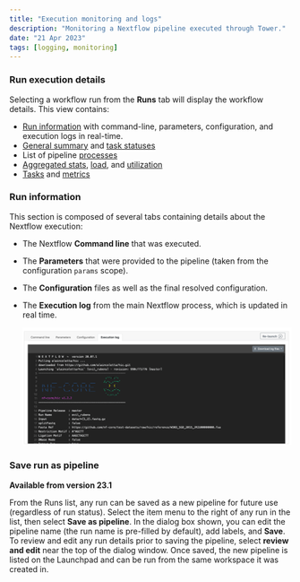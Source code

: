 ```yaml
---
title: "Execution monitoring and logs"
description: "Monitoring a Nextflow pipeline executed through Tower."
date: "21 Apr 2023"
tags: [logging, monitoring]
---
```


### Run execution details

Selecting a workflow run from the **Runs** tab will display the workflow details. This view contains:

- [Run information](#run-information) with command-line, parameters, configuration, and execution logs in real-time.
- [General summary](./summary#general-summary) and [task statuses](./summary#task-status)
- List of pipeline [processes](./processes)
- [Aggregated stats](./aggregate_stats#aggregate-stats), [load](./aggregate_stats#load), and [utilization](./aggregate_stats#utilization)
- [Tasks](./tasks#tasks) and [metrics](./tasks#metrics)

### Run information

This section is composed of several tabs containing details about the Nextflow execution:

- The Nextflow **Command line** that was executed.

- The **Parameters** that were provided to the pipeline (taken from the configuration `params` scope).

- The **Configuration** files as well as the final resolved configuration.

- The **Execution log** from the main Nextflow process, which is updated in real time.

  ![](./_images/monitoring_exec_log.png)

### Save run as pipeline

**Available from version 23.1**

From the Runs list, any run can be saved as a new pipeline for future use (regardless of run status). Select the item menu to the right of any run in the list, then select **Save as pipeline**. In the dialog box shown, you can edit the pipeline name (the run name is pre-filled by default), add labels, and **Save**. To review and edit any run details prior to saving the pipeline, select **review and edit** near the top of the dialog window. Once saved, the new pipeline is listed on the Launchpad and can be run from the same workspace it was created in.
